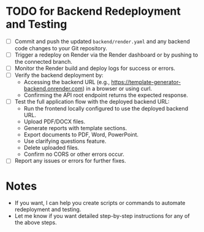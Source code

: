 # TODO for Backend Redeployment and Testing

- [ ] Commit and push the updated `backend/render.yaml` and any backend code changes to your Git repository.
- [ ] Trigger a redeploy on Render via the Render dashboard or by pushing to the connected branch.
- [ ] Monitor the Render build and deploy logs for success or errors.
- [ ] Verify the backend deployment by:
  - Accessing the backend URL (e.g., https://template-generator-backend.onrender.com) in a browser or using curl.
  - Confirming the API root endpoint returns the expected response.
- [ ] Test the full application flow with the deployed backend URL:
  - Run the frontend locally configured to use the deployed backend URL.
  - Upload PDF/DOCX files.
  - Generate reports with template sections.
  - Export documents to PDF, Word, PowerPoint.
  - Use clarifying questions feature.
  - Delete uploaded files.
  - Confirm no CORS or other errors occur.
- [ ] Report any issues or errors for further fixes.

# Notes
- If you want, I can help you create scripts or commands to automate redeployment and testing.
- Let me know if you want detailed step-by-step instructions for any of the above steps.

